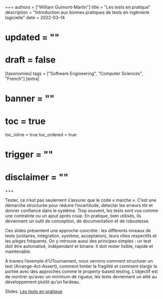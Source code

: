 +++
authors = ["William Guimont-Martin"]
title = "Les tests en pratique"
description = "Introduction aux bonnes pratiques de tests en ingénierie logicielle"
date = 2022-03-14
# updated = ""
# draft = false
[taxonomies]
tags = ["Software Engineering", "Computer Sciences", "French"]
[extra]
# banner = ""
# toc = true
toc_inline = true
toc_ordered = true
# trigger = ""
# disclaimer = ""
+++

Tester, ce n’est pas seulement s’assurer que le code « marche ». C’est une démarche structurée pour réduire l’incertitude, détecter les erreurs tôt et donner confiance dans le système. Trop souvent, les tests sont vus comme une contrainte ou un ajout après coup. En pratique, bien utilisés, ils deviennent un outil de conception, de documentation et de robustesse.

Ces slides présentent une approche concrète : les différents niveaux de tests (unitaires, intégration, système, acceptation), leurs rôles respectifs et les pièges fréquents. On y retrouve aussi des principes simples : un test doit être automatisé, indépendant et binaire. Il doit rester lisible, rapide et maintenable.

À travers l’exemple d’UTournament, nous verrons comment structurer un test (Arrange-Act-Assert), comment limiter la fragilité et comment élargir la portée avec des approches comme le property-based testing. L’objectif est de montrer qu’avec un minimum de rigueur, les tests deviennent un allié au développement plutôt qu’un fardeau.

Slides: [Les tests en pratique](LesTestsEnPratique.pdf)
